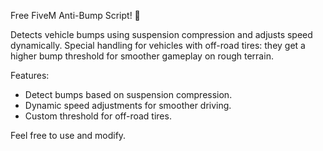 Free FiveM Anti-Bump Script! 🚗

Detects vehicle bumps using suspension compression and adjusts speed dynamically. Special handling for vehicles with off-road tires: they get a higher bump threshold for smoother gameplay on rough terrain.

Features:
- Detect bumps based on suspension compression.
- Dynamic speed adjustments for smoother driving.
- Custom threshold for off-road tires.

Feel free to use and modify.

